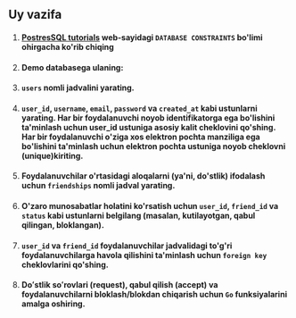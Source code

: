 ## Uy vazifa

1. #### [PostresSQL tutorials](https://www.postgresqltutorial.com/) web-sayidagi `DATABASE CONSTRAINTS` bo'limi ohirgacha ko'rib chiqing
2. #### Demo databasega ulaning:
3. #### `users` nomli jadvalini yarating.
4. #### `user_id`, `username`, `email`, `password` va `created_at` kabi ustunlarni yarating. Har bir foydalanuvchi noyob identifikatorga ega bo'lishini ta'minlash uchun user_id ustuniga asosiy kalit cheklovini qo'shing. Har bir foydalanuvchi o'ziga xos elektron pochta manziliga ega bo'lishini ta'minlash uchun elektron pochta ustuniga noyob cheklovni (unique)kiriting.
5. #### Foydalanuvchilar o'rtasidagi aloqalarni (ya'ni, do'stlik) ifodalash uchun `friendships` nomli jadval yarating.
6. #### O'zaro munosabatlar holatini ko'rsatish uchun `user_id`, `friend_id` va `status` kabi ustunlarni belgilang (masalan, kutilayotgan, qabul qilingan, bloklangan).
7. #### `user_id` va `friend_id` foydalanuvchilar jadvalidagi to'g'ri foydalanuvchilarga havola qilishini ta'minlash uchun `foreign key` cheklovlarini qo'shing.
8. #### Doʻstlik soʻrovlari (request), qabul qilish (accept) va foydalanuvchilarni bloklash/blokdan chiqarish uchun `Go` funksiyalarini amalga oshiring. 